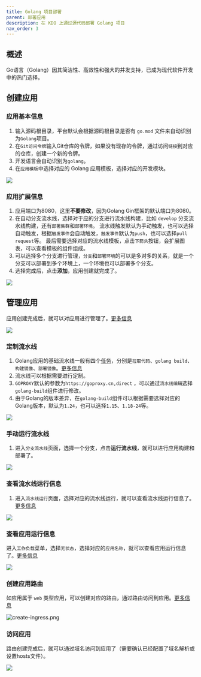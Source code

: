 ```yaml
---
title: Golang 项目部署
parent: 部署应用
description: 在 KDO 上通过源代码部署 Golang 项目
nav_order: 3
---
```


## 概述
Go语言（Golang）因其简洁性、高效性和强大的并发支持，已成为现代软件开发中的热门选择。

## 创建应用

### 应用基本信息
1. 输入源码根目录，平台默认会根据源码根目录是否有 `go.mod` 文件来自动识别为`Golang`项目。
2. 在`Git访问令牌`输入Git仓库的令牌，如果没有现存的令牌，通过访问`链接`到对应的仓库，创建一个新的令牌。
3. 开发语言会自动识别为`golang`。
4. 在`应用模板`中选择对应的 Golang 应用模板，选择对应的开发模块。

![](imgs/create-repo.png)

### 应用扩展信息
1. 应用端口为8080，这里**不要修改**，因为Golang Gin框架的默认端口为8080。
2. 在自动分支流水线，选择对于应的分支进行流水线构建，比如 `develop` 分支流水线构建，还有`部署集群`和`部署环境`。
   流水线触发默认为手动触发，也可以选择自动触发，根据`触发事件`会自动触发，`触发事件`默认为`push`，也可以选择`pull request`等。
   最后需要选择对应的流水线模板，点击`下箭头`按钮，会扩展图表，可以查看模板的组件组成。
3. 可以选择多个分支进行管理，`分支`和`部署环境`的可以是多对多的关系，就是一个分支可以部署到多个环境上，一个环境也可以部署多个分支。
4. 选择完成后，点击**添加**，应用创建就完成了。

![](imgs/repo-info.png)

## 管理应用
应用创建完成后，就可以对应用进行管理了。[更多信息](/docs/dev/applications/repository#应用管理)

![](imgs/repo-detail.png)


### 定制流水线
1. Golang应用的基础流水线一般有四个[任务](/docs/dev/applications/pipelines#task)，分别是`拉取代码`、`golang build`、`构建镜像`、`部署镜像`。[更多信息](/docs/dev/applications/pipelines)
2. 流水线可以根据需要进行定制。
3. `GOPROXY`默认的参数为`https://goproxy.cn,direct` ，可以通过`流水线编辑`选择`golang-build`组件进行修改。
4. 由于Golang的版本差异，在`golang-build`组件可以根据需要选择对应的Golang版本，默认为`1.24`，也可以选择`1.15`、`1.18-24`等。

![](imgs/edit-pipelinerun.png)

### 手动运行流水线
1. 进入`分支流水线`页面，选择一个分支，点击**运行流水线**，就可以进行应用构建和部署了。

![](imgs/manual-run.png)


### 查看流水线运行信息
1. 进入`流水线运行`页面，选择对应的流水线运行，就可以查看流水线运行信息了。[更多信息](/docs/dev/applications/pipelines)

![](imgs/pipelinerun-info.png)

### 查看应用运行信息
进入`工作负载`菜单，选择`无状态`，选择对应的`应用名称`，就可以查看应用运行信息了。[更多信息](/docs/dev/workloads/deployments)

![](imgs/workload.png)


### 创建应用路由
如应用属于 `web` 类型应用，可以创建对应的路由，通过路由访问到应用。[更多信息](/docs/dev/network-stroage/ingresses#新增路由)

![create-ingress.png](imgs/create-ingress.png)


### 访问应用
路由创建完成后，就可以通过域名访问到应用了（需要确认已经配置了域名解析或设置hosts文件）。

![](imgs/access-web.png)
